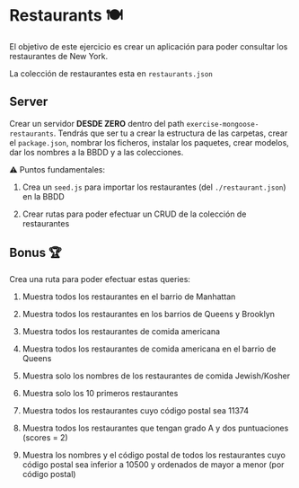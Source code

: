 # Restaurants 🍽

El objetivo de este ejercicio es crear un aplicación para poder consultar los restaurantes de New York.

La colección de restaurantes esta en `restaurants.json`

## Server
Crear un servidor **DESDE ZERO** dentro del path `exercise-mongoose-restaurants`. Tendrás que ser tu a crear la estructura de las carpetas, crear el `package.json`, nombrar los ficheros, instalar los paquetes, crear modelos, dar los nombres a la BBDD y a las colecciones.

⚠️ Puntos fundamentales:

1. Crea un `seed.js` para importar los restaurantes (del `./restaurant.json`) en la BBDD

2. Crear rutas para poder efectuar un CRUD de la colección de restaurantes

## Bonus 🏆

Crea una ruta para poder efectuar estas queries:

1. Muestra todos los restaurantes en el barrio de Manhattan

2. Muestra todos los restaurantes en los barrios de Queens y Brooklyn

3. Muestra todos los restaurantes de comida americana

4. Muestra todos los restaurantes de comida americana en el barrio de Queens

5. Muestra solo los nombres de los restaurantes de comida Jewish/Kosher

6. Muestra solo los 10 primeros restaurantes

7. Muestra todos los restaurantes cuyo código postal sea 11374

8. Muestra todos los restaurantes que tengan grado A y dos puntuaciones (scores = 2)

9. Muestra los nombres y el código postal de todos los restaurantes cuyo código postal sea inferior a 10500 y ordenados de mayor a menor (por código postal)